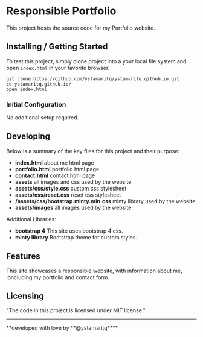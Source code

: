 # Responsible Portfolio

This project hosts the source code for my Portfolio website.

## Installing / Getting Started

To test this project, simply clone project into a your local file system and open `index.html` in your favorite browser.

```
git clone https://github.com/ystamaritq/ystamaritq.github.io.git
cd ystamaritq.github.io/
open index.html
```

### Initial Configuration

No additional setup required.

## Developing

Below is a summary of the key files for this project and their purpose:

- **index.html** about me html page
- **portfolio.html** portfolio html page
- **contact.html** contact html page
- **assets** all images and css used by the website
- **assets/css/style.css** custom css stylesheet
- **assets/css/reset.css** reset css stylesheet
- **/assets/css/bootstrap.minty.min.css** minty library used by the website
- **assets/images** all images used by the website

Additional Libraries:

- **bootstrap 4** This site uses bootstrap 4 css.
- **minty library** Bootstrap theme for custom styles.

## Features

This site showcases a responsible website, with information about me, ioncluding my portfolio and contact form.

## Licensing

"The code in this project is licensed under MIT license."

---

**developed with love by **@ystamaritq\*\*\*\*

